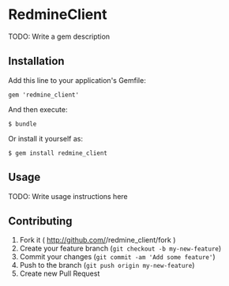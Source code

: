 # RedmineClient

TODO: Write a gem description

## Installation

Add this line to your application's Gemfile:

    gem 'redmine_client'

And then execute:

    $ bundle

Or install it yourself as:

    $ gem install redmine_client

## Usage

TODO: Write usage instructions here

## Contributing

1. Fork it ( http://github.com/<my-github-username>/redmine_client/fork )
2. Create your feature branch (`git checkout -b my-new-feature`)
3. Commit your changes (`git commit -am 'Add some feature'`)
4. Push to the branch (`git push origin my-new-feature`)
5. Create new Pull Request
